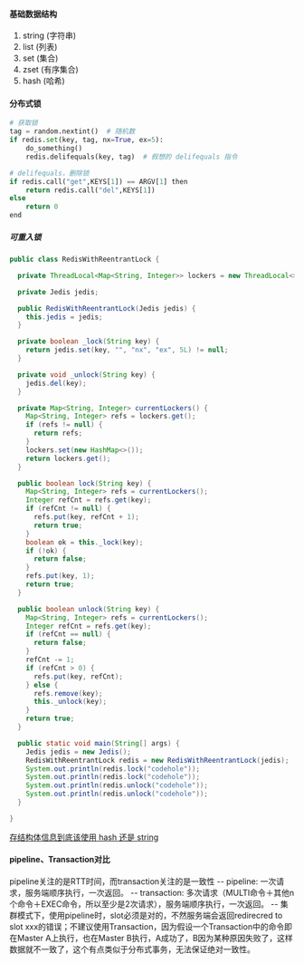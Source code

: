 #### 基础数据结构
1. string (字符串)
2. list (列表)
3. set (集合)
4. zset (有序集合)
5. hash (哈希)

#### 分布式锁
```py
# 获取锁
tag = random.nextint()  # 随机数
if redis.set(key, tag, nx=True, ex=5):
    do_something()
    redis.delifequals(key, tag)  # 假想的 delifequals 指令

# delifequals，删除锁
if redis.call("get",KEYS[1]) == ARGV[1] then
    return redis.call("del",KEYS[1])
else
    return 0
end
```

##### 可重入锁
```java
public class RedisWithReentrantLock {

  private ThreadLocal<Map<String, Integer>> lockers = new ThreadLocal<>();

  private Jedis jedis;

  public RedisWithReentrantLock(Jedis jedis) {
    this.jedis = jedis;
  }

  private boolean _lock(String key) {
    return jedis.set(key, "", "nx", "ex", 5L) != null;
  }

  private void _unlock(String key) {
    jedis.del(key);
  }

  private Map<String, Integer> currentLockers() {
    Map<String, Integer> refs = lockers.get();
    if (refs != null) {
      return refs;
    }
    lockers.set(new HashMap<>());
    return lockers.get();
  }

  public boolean lock(String key) {
    Map<String, Integer> refs = currentLockers();
    Integer refCnt = refs.get(key);
    if (refCnt != null) {
      refs.put(key, refCnt + 1);
      return true;
    }
    boolean ok = this._lock(key);
    if (!ok) {
      return false;
    }
    refs.put(key, 1);
    return true;
  }

  public boolean unlock(String key) {
    Map<String, Integer> refs = currentLockers();
    Integer refCnt = refs.get(key);
    if (refCnt == null) {
      return false;
    }
    refCnt -= 1;
    if (refCnt > 0) {
      refs.put(key, refCnt);
    } else {
      refs.remove(key);
      this._unlock(key);
    }
    return true;
  }

  public static void main(String[] args) {
    Jedis jedis = new Jedis();
    RedisWithReentrantLock redis = new RedisWithReentrantLock(jedis);
    System.out.println(redis.lock("codehole"));
    System.out.println(redis.lock("codehole"));
    System.out.println(redis.unlock("codehole"));
    System.out.println(redis.unlock("codehole"));
  }

}
```

[存结构体信息到底该使用 hash 还是 string](https://stackoverflow.com/questions/16375188/redis-strings-vs-redis-hashes-to-represent-json-efficiency)


#### pipeline、Transaction对比
 pipeline关注的是RTT时间，而transaction关注的是一致性
 -- pipeline: 一次请求，服务端顺序执行，一次返回。
 -- transaction: 多次请求（MULTI命令＋其他n个命令＋EXEC命令，所以至少是2次请求），服务端顺序执行，一次返回。
 -- 集群模式下，使用pipeline时，slot必须是对的，不然服务端会返回redirecred to slot xxx的错误；不建议使用Transaction，因为假设一个Transaction中的命令即在Master A上执行，也在Master B执行，A成功了，B因为某种原因失败了，这样数据就不一致了，这个有点类似于分布式事务，无法保证绝对一致性。

